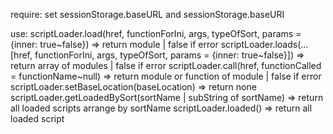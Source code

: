 require:
    set sessionStorage.baseURL and sessionStorage.baseURI

use:
    scriptLoader.load(href, functionForIni, args, typeOfSort, params = {inner: true~false}) => return module | false if error
    scriptLoader.loads(...[href, functionForIni, args, typeOfSort, params = {inner: true~false}]) => return array of modules | false if error
    scriptLoader.call(href, functionCalled = functionName~null) => return module or function of module | false if error
    scriptLoader.setBaseLocation(baseLocation) => return none
    scriptLoader.getLoadedBySort(sortName | subString of sortName) => return all loaded scripts arrange by sortName
    scriptLoader.loaded() => return all loaded script